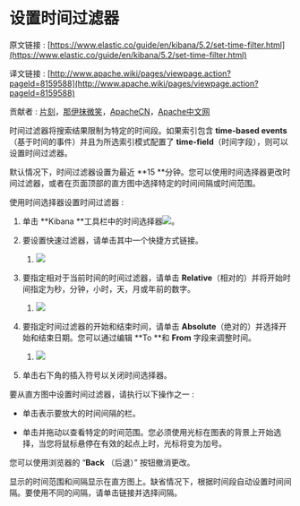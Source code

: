 # 设置时间过滤器

原文链接 : [https://www.elastic.co/guide/en/kibana/5.2/set-time-filter.html](https://www.elastic.co/guide/en/kibana/5.2/set-time-filter.html)

译文链接 : [http://www.apache.wiki/pages/viewpage.action?pageId=8159588](http://www.apache.wiki/pages/viewpage.action?pageId=8159588)

贡献者 : [片刻](/display/~jiangzhonglian)，[那伊抹微笑](/display/~wangyangting)，[ApacheCN](/display/~apachecn)，[Apache中文网](/display/~apachechina)

时间过滤器将搜索结果限制为特定的时间段。如果索引包含 **time-based events**（基于时间的事件）并且为所选索引模式配置了 **time-field**（时间字段），则可以设置时间过滤器。

默认情况下，时间过滤器设置为最近 **15 **分钟。您可以使用时间选择器更改时间过滤器，或者在页面顶部的直方图中选择特定的时间间隔或时间范围。

使用时间选择器设置时间过滤器 : 

1.  单击 **Kibana **工具栏中的时间选择器![](/download/attachments/8159588/image2017-3-7%2016%3A8%3A34.png?version=1&modificationDate=1488874114000&api=v2)。 
2.  要设置快速过滤器，请单击其中一个快捷方式链接。
    1.  ![](/download/attachments/8159588/image2017-3-7%2016%3A9%3A15.png?version=1&modificationDate=1488874155000&api=v2)
3.  要指定相对于当前时间的时间过滤器，请单击 **Relative**（相对的）并将开始时间指定为秒，分钟，小时，天，月或年前的数字。
    1.  ![](/download/attachments/8159588/image2017-3-7%2016%3A9%3A51.png?version=1&modificationDate=1488874191000&api=v2)
4.  要指定时间过滤器的开始和结束时间，请单击 **Absolute**（绝对的）并选择开始和结束日期。您可以通过编辑 **To **和 **From** 字段来调整时间。
    1.  ![](/download/attachments/8159588/image2017-3-7%2016%3A10%3A55.png?version=1&modificationDate=1488874255000&api=v2)

5.  单击右下角的插入符号以关闭时间选择器。 

要从直方图中设置时间过滤器，请执行以下操作之一 : 

*   单击表示要放大的时间间隔的栏。

*   单击并拖动以查看特定的时间范围。您必须使用光标在图表的背景上开始选择，当您将鼠标悬停在有效的起点上时，光标将变为加号。

您可以使用浏览器的 “**Back** （后退）” 按钮撤消更改。

显示的时间范围和间隔显示在直方图上。缺省情况下，根据时间段自动设置时间间隔。要使用不同的间隔，请单击链接并选择间隔。